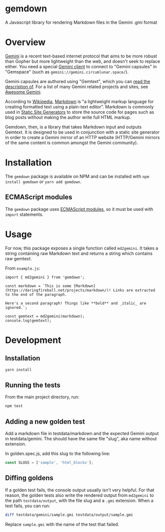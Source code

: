 # gemdown

A Javascript library for rendering Markdown files in the Gemini .gmi format

# Overview

[Gemini](https://gemini.circumlunar.space/) is a recent text-based internet protocol that aims to be more robust than Gopher but more lightweight than the web, and doesn't seek to replace either. You need a special [Gemini client](https://github.com/kr1sp1n/awesome-gemini#clients) to connect to "Gemini capsules" in "Gemspace" (such as `gemini://gemini.circumlunar.space/`).

Gemini capsules are authored using "Gemtext", which you can [read the description of](https://gemini.circumlunar.space/docs/gemtext.gmi). For a list of many Gemini related projects and sites, see [Awesome Gemini](https://github.com/kr1sp1n/awesome-gemini).

According to [Wikipedia](https://en.wikipedia.org/wiki/Markdown), [Markdown](https://daringfireball.net/projects/markdown/) is "a lightweight markup language for creating formatted text using a plain-text editor". Markdown is commonly used in [Static Site Generators](https://www.cloudflare.com/learning/performance/static-site-generator/) to store the source code for pages such as blog posts without making the author write full HTML markup.

Gemdown, then, is a library that takes Markdown input and outputs Gemtext. It is designed to be used in conjunction with a static site generator in order to create a Gemini mirror of an HTTP website (HTTP/Gemini mirrors of the same content is common amongst the Gemini community).

# Installation

The `gemdown` package is available on NPM and can be installed with `npm install gemdown` or `yarn add gemdown`.

## ECMAScript modules

The `gemdown` package uses [ECMAScript modules](https://nodejs.org/api/esm.html), so it must be used with `import` statements.

# Usage

For now, this package exposes a single function called `md2gemini`. It takes a string containing raw Markdown text and returns a string which contains raw gemtext.

From `example.js`:

```
import { md2gemini } from 'gemdown';

const markdown = `This is some [Markdown](https://daringfireball.net/projects/markdown/)! Links are extracted to the end of the paragraph.

Here's a second paragraph! Things like **bold** and _italic_ are ignored.`;

const gemtext = md2gemini(markdown);
console.log(gemtext);
```

# Development

## Installation

```bash
yarn install
```

## Running the tests

From the main project directory, run:

```bash
npm test
```

## Adding a new golden test

Add a markdown file in testdata/markdown and the expected Gemini output in testdata/gemini.
The should have the same file "slug", aka name without extension.

In golden.spec.js, add this slug to the following line:

```js
const SLUGS = ['sample', 'html_blocks'];
```

## Diffing goldens

If a golden test fails, the console output usually isn't very helpful. For that reason, the golden tests also write the rendered output from `md2gemini` to the path `testdata/output`, with the file slug and a `.gmi` extension. When a test fails, you can run:

```bash
diff testdata/gemini/sample.gmi testdata/output/sample.gmi
```

Replace `sample.gmi` with the name of the test that failed.
